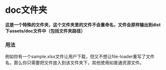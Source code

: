 # doc文件夹

**这是一个特殊的文件夹，这个文件夹里的文件不会重命名，文件会原样输出到dist下assets/doc文件中（包括文件夹路径）**

### 用法

例如你有一个sample.xlsx文件让用户下载，但又不想让file-loader重写了文件名，那么你只需要把文件放入到该文件夹下，其他使用如普通资源文件。

